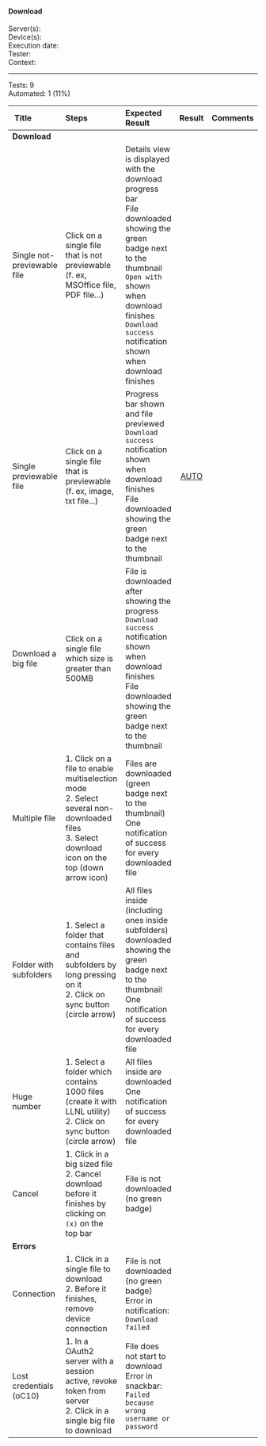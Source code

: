 #### Download 

Server(s): <br>
Device(s): <br>
Execution date: <br>
Tester:  <br>
Context: <br>

---

Tests: 9<br>
Automated: 1 (11%)

| Title | Steps     | Expected Result | Result | Comments |
| :---- | :-------- | :-------------- | :----: | :------- |
|**Download**||||
| Single not-previewable file | Click on a single file that is not previewable (f. ex, MSOffice file, PDF file...) | Details view is displayed with the download progress bar<br>File downloaded showing the green badge next to the thumbnail<br>`Open with` shown when download finishes<br>`Download success` notification shown when download finishes |  | |
| Single previewable file | Click on a single file that is previewable (f. ex, image, txt file...) | Progress bar shown and file previewed<br>`Download success` notification shown when download finishes<br>File downloaded showing the green badge next to the thumbnail | [AUTO](https://github.com/owncloud/android-scenario-testing/blob/master/src/test/resources/io/cucumber/download.feature) | |
| Download a big file | Click on a single file which size is greater than 500MB | File is downloaded after showing the progress<br>`Download success` notification shown when download finishes<br>File downloaded showing the green badge next to the thumbnail |  | |
| Multiple file | 1. Click on a file to enable multiselection mode<br>2. Select several non-downloaded files<br>3. Select download icon on the top (down arrow icon) | Files are downloaded (green badge next to the thumbnail)<br>One notification of success for every downloaded file |  | |
| Folder with subfolders | 1. Select a folder that contains files and subfolders by long pressing on it<br>2. Click on sync button (circle arrow)  | All files inside (including ones inside subfolders) downloaded showing the green badge next to the thumbnail<br>One notification of success for every downloaded file | | |
| Huge number | 1. Select a folder which contains 1000 files (create it with LLNL utility)<br>2. Click on sync button (circle arrow)| All files inside are downloaded<br>One notification of success for every downloaded file |  | |
| Cancel | 1. Click in a big sized file<br>2. Cancel download before it finishes by clicking on `(x)` on the top bar | File is not downloaded (no green badge) |  |  |
|**Errors**||||
| Connection | 1. Click in a single file to download<br>2. Before it finishes, remove device connection | File is not downloaded (no green badge)<br>Error in notification: `Download failed` | | |
| Lost credentials (oC10)| 1. In a OAuth2 server with a session active, revoke token from server<br>2. Click in a single big file to download| File does not start to download<br>Error in snackbar: `Failed because wrong username or password` | | |